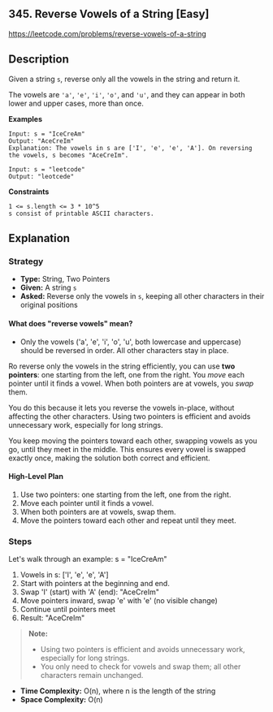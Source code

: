 ## 345. Reverse Vowels of a String [Easy]

https://leetcode.com/problems/reverse-vowels-of-a-string

## Description
Given a string `s`, reverse only all the vowels in the string and return it.

The vowels are `'a'`, `'e'`, `'i'`, `'o'`, and `'u'`, and they can appear in both lower and upper cases, more than once.

**Examples**

```text
Input: s = "IceCreAm"
Output: "AceCreIm"
Explanation: The vowels in s are ['I', 'e', 'e', 'A']. On reversing the vowels, s becomes "AceCreIm".

Input: s = "leetcode"
Output: "leotcede"
```

**Constraints**

```text
1 <= s.length <= 3 * 10^5
s consist of printable ASCII characters.
```

## Explanation

### Strategy
- **Type:** String, Two Pointers
- **Given:** A string `s`
- **Asked:** Reverse only the vowels in `s`, keeping all other characters in their original positions

#### What does "reverse vowels" mean?
- Only the vowels ('a', 'e', 'i', 'o', 'u', both lowercase and uppercase) should be reversed in order. All other characters stay in place.

Ro reverse only the vowels in the string efficiently, you can use **two pointers**: one starting from the left, one from the right. You *move* each pointer until it finds a vowel. When both pointers are at vowels, you *swap* them.

You do this because it lets you reverse the vowels in-place, without affecting the other characters. Using two pointers is efficient and avoids unnecessary work, especially for long strings.

You keep moving the pointers toward each other, swapping vowels as you go, until they meet in the middle. This ensures every vowel is swapped exactly once, making the solution both correct and efficient.

#### High-Level Plan
1. Use two pointers: one starting from the left, one from the right.
2. Move each pointer until it finds a vowel.
3. When both pointers are at vowels, swap them.
4. Move the pointers toward each other and repeat until they meet.

### Steps

Let's walk through an example: s = "IceCreAm"

1. Vowels in s: ['I', 'e', 'e', 'A']
2. Start with pointers at the beginning and end.
3. Swap 'I' (start) with 'A' (end): "AceCreIm"
4. Move pointers inward, swap 'e' with 'e' (no visible change)
5. Continue until pointers meet
6. Result: "AceCreIm"

> **Note:**
> - Using two pointers is efficient and avoids unnecessary work, especially for long strings.
> - You only need to check for vowels and swap them; all other characters remain unchanged.

- **Time Complexity:** O(n), where n is the length of the string
- **Space Complexity:** O(n)